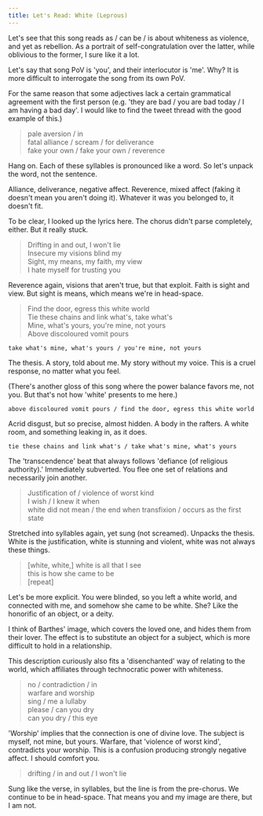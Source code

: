 ```yaml
---
title: Let's Read: White (Leprous)
---
```


Let's see that this song reads as / can be / is about whiteness as violence, and yet as rebellion. As a portrait of self-congratulation over the latter, while oblivious to the former, I sure like it a lot.

Let's say that song PoV is 'you', and their interlocutor is 'me'. Why? It is more difficult to interrogate the song from its own PoV.

For the same reason that some adjectives lack a certain grammatical agreement with the first person (e.g. 'they are bad / you are bad today / I am having a bad day'. I would like to find the tweet thread with the good example of this.)


> pale aversion / in  
  fatal alliance / scream / for deliverance  
  fake your own / fake your own / reverence

Hang on. Each of these syllables is pronounced like a word. So let's unpack the word, not the sentence.

Alliance, deliverance, negative affect. Reverence, mixed affect (faking it doesn't mean you aren't doing it). Whatever it was you belonged to, it doesn't fit.

To be clear, I looked up the lyrics here. The chorus didn't parse completely, either. But it really stuck.


> Drifting in and out, I won't lie  
  Insecure my visions blind my  
  Sight, my means, my faith, my view  
  I hate myself for trusting you

Reverence again, visions that aren't true, but that exploit. Faith is sight and view. But sight is means, which means we're in head-space.


> Find the door, egress this white world  
  Tie these chains and link what's, take what's  
  Mine, what's yours, you're mine, not yours  
  Above discoloured vomit pours

```take what's mine, what's yours / you're mine, not yours```

The thesis. A story, told about me. My story without my voice. This is a cruel response, no matter what you feel.

(There's another gloss of this song where the power balance favors me, not you. But that's not how 'white' presents to me here.)

```above discoloured vomit pours / find the door, egress this white world```

Acrid disgust, but so precise, almost hidden. A body in the rafters. A white room, and something leaking in, as it does.

```tie these chains and link what's / take what's mine, what's yours```

The 'transcendence' beat that always follows 'defiance (of religious authority).' Immediately subverted. You flee one set of relations and necessarily join another.


> Justification of / violence of worst kind  
  I wish / I knew it when  
  white did not mean / the end when transfixion / occurs as the first state

Stretched into syllables again, yet sung (not screamed). Unpacks the thesis. White is the justification, white is stunning and violent, white was not always these things.


> [white, white,] white is all that I see  
  this is how she came to be  
  [repeat]

Let's be more explicit. You were blinded, so you left a white world, and connected with me, and somehow she came to be white. She? Like the honorific of an object, or a deity.

I think of Barthes' image, which covers the loved one, and hides them from their lover. The effect is to substitute an object for a subject, which is more difficult to hold in a relationship.

This description curiously also fits a 'disenchanted' way of relating to the world, which affiliates through technocratic power with whiteness.


> no / contradiction / in  
  warfare and worship  
  sing / me a lullaby  
  please / can you dry  
  can you dry / this eye

'Worship' implies that the connection is one of divine love. The subject is myself, not mine, but yours. Warfare, that 'violence of worst kind', contradicts your worship. This is a confusion producing strongly negative affect. I should comfort you.


> drifting / in and out / I won't lie

Sung like the verse, in syllables, but the line is from the pre-chorus. We continue to be in head-space. That means you and my image are there, but I am not.

